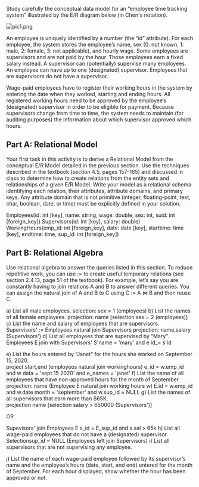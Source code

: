 Study carefully the conceptual data model for an “employee time tracking system” illustrated by the E/R diagram below (in Chen's notation). 

![pic1.png](pics/pic1.png)

An employee is uniquely identified by a number (the “id” attribute).  For each employee, the system stores the employee’s name, sex (0: not known, 1: male, 2: female, 3: not applicable), and hourly wage. Some employees are supervisors and are not paid by the hour. Those employees earn a fixed salary instead. A supervisor can (potentially) supervise many employees. An employee can have up to one (designated) supervisor. Employees that are supervisors do not have a supervisor.  

Wage-paid employees have to register their working hours in the system by entering the date when they worked, starting and ending hours. All registered working hours need to be approved by the employee’s (designated) supervisor in order to be eligible for payment.  Because supervisors change from time to time, the system needs to maintain (for auditing purposes) the information about which supervisor approved which hours.  

## Part A: Relational Model 

Your first task in this activity is to derive a Relational Model from the conceptual E/R Model detailed in the previous section.  Use the techniques described in the textbook (section 4.5, pages 157-165) and discussed in class to determine how to create relations from the entity sets and relationships of a given E/R Model.  Write your model as a relational schema identifying each  relation, their attributes, attribute domains, and primary keys. Any attribute domain that is not primitive (integer, floating-point, text, char, boolean, date, or time) must be explicitly defined in your solution.   

Employees(id: int [key], name: string, wage: double, sex: int, suid: int [foreign_key])
Supervisors(id: int [key], salary: double)
WorkingHours(emp_id: int [foreign_key], date: date [key], starttime: time [key], endtime: time, sup_id: int [foreign_key])

## Part B: Relational Algebra

Use relational algebra to answer the queries listed in this section.  To reduce repetitive work, you can use := to create useful temporary relations (see section 2.4.13, page 51 of the textbook).  For example, let’s say you are constantly having to join relations A and B to answer different queries.  You can assign the natural join of A and B to C using C := A ⋈ B and then reuse C.   

a) List all male employees. 
 selection: sex:= 1 (employees)
b) List the names of all female employees. 
 projection: name [selection sex:= 2 (employees)]
c) List the name and salary of employees that are supervisors.  
Supervisors' := Employees natural join Supervisors
 projection: name,salary (Supervisors')
d) List all employees that are supervised by “Mary”. 
Employees E join with Supervisors'
S'name = 'mary' and
e id_= s'id
 
e) List the hours entered by “Janet” for the hours she worked on September 15, 2020.  
project start,end (employees natural join workinghours)
e_id = w.emp_id and
w data = 'sept 15 2020'
and e_names = 'janet'
f) List the name of all employees that have non-approved hours for the month of September.  
projection: name (Employee E natural join working hours w)
    E.id = w.emp_id and w.date month = 'september' and w.sup_id = NULL
g) List the names of all supervisors that earn more than $65K.  
projection name [selection salary > 650000 (Supervisors')]

OR

Supevisors' join Employees E 
    s_id = E_sup_id and s.sal > 65k
h) List all wage-paid employees that do not have a (designated) supervisor.  
    Selectionsup_id = NULL (Employees left join Supervisors)
i) List all supervisors that are not supervising any employee.  
    
j) List the name of each wage-paid employee followed by its supervisor’s name and the employee’s hours (date, start, and end) entered for the month of September. For each hour displayed, show whether the hour has been approved or not.  